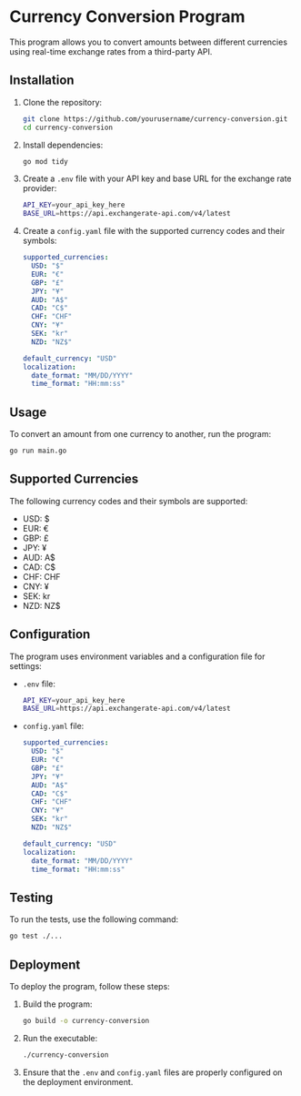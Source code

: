 # Currency Conversion Program

This program allows you to convert amounts between different currencies using real-time exchange rates from a third-party API.

## Installation

1. Clone the repository:
   ```sh
   git clone https://github.com/yourusername/currency-conversion.git
   cd currency-conversion
   ```

2. Install dependencies:
   ```sh
   go mod tidy
   ```

3. Create a `.env` file with your API key and base URL for the exchange rate provider:
   ```sh
   API_KEY=your_api_key_here
   BASE_URL=https://api.exchangerate-api.com/v4/latest
   ```

4. Create a `config.yaml` file with the supported currency codes and their symbols:
   ```yaml
   supported_currencies:
     USD: "$"
     EUR: "€"
     GBP: "£"
     JPY: "¥"
     AUD: "A$"
     CAD: "C$"
     CHF: "CHF"
     CNY: "¥"
     SEK: "kr"
     NZD: "NZ$"

   default_currency: "USD"
   localization:
     date_format: "MM/DD/YYYY"
     time_format: "HH:mm:ss"
   ```

## Usage

To convert an amount from one currency to another, run the program:
```sh
go run main.go
```

## Supported Currencies

The following currency codes and their symbols are supported:
- USD: $
- EUR: €
- GBP: £
- JPY: ¥
- AUD: A$
- CAD: C$
- CHF: CHF
- CNY: ¥
- SEK: kr
- NZD: NZ$

## Configuration

The program uses environment variables and a configuration file for settings:

- `.env` file:
  ```sh
  API_KEY=your_api_key_here
  BASE_URL=https://api.exchangerate-api.com/v4/latest
  ```

- `config.yaml` file:
  ```yaml
  supported_currencies:
    USD: "$"
    EUR: "€"
    GBP: "£"
    JPY: "¥"
    AUD: "A$"
    CAD: "C$"
    CHF: "CHF"
    CNY: "¥"
    SEK: "kr"
    NZD: "NZ$"

  default_currency: "USD"
  localization:
    date_format: "MM/DD/YYYY"
    time_format: "HH:mm:ss"
  ```

## Testing

To run the tests, use the following command:
```sh
go test ./...
```

## Deployment

To deploy the program, follow these steps:

1. Build the program:
   ```sh
   go build -o currency-conversion
   ```

2. Run the executable:
   ```sh
   ./currency-conversion
   ```

3. Ensure that the `.env` and `config.yaml` files are properly configured on the deployment environment.
